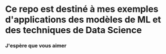 # Ce repo est destiné à mes exemples d'applications des modèles de ML et des techniques de Data Science

### J'espère que vous aimer

